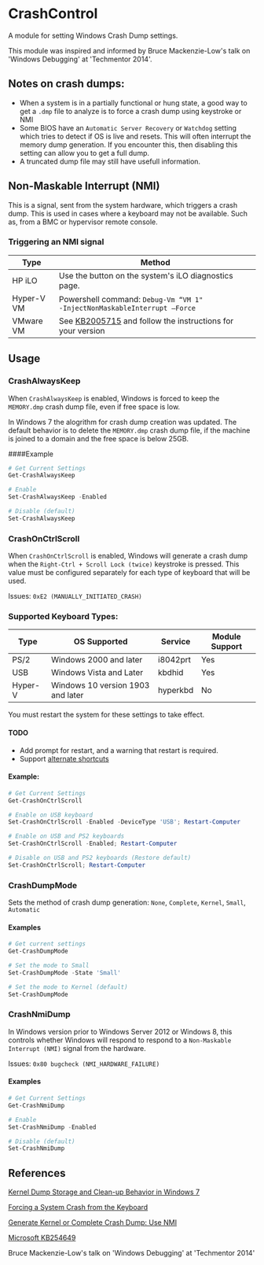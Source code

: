 # CrashControl

A module for setting Windows Crash Dump settings.

This module was inspired and informed by Bruce Mackenzie-Low's talk on 'Windows Debugging' at 'Techmentor 2014'. 

## Notes on crash dumps:
- When a system is in a partially functional or hung state, a good way to get a `.dmp` file to analyze is to force a crash dump using keystroke or NMI
- Some BIOS have an `Automatic Server Recovery` or `Watchdog` setting which tries to detect if OS is live and resets. This will often interrupt the memory dump generation. If you encounter this, then disabling this setting can allow you to get a full dump.
- A truncated dump file may still have usefull information. 

## Non-Maskable Interrupt (NMI)
This is a signal, sent from the system hardware, which triggers a crash dump. This is used in cases where a keyboard may not be available. Such as, from a BMC or hypervisor remote console.

### Triggering an NMI signal

Type | Method
---- | ------
HP iLO | Use the button on the system's iLO diagnostics page. 
Hyper-V VM | Powershell command: `Debug‐Vm “VM 1" ‐InjectNonMaskableInterrupt –Force`
VMware VM | See [KB2005715](http://kb.vmware.com/selfservice/search.do?cmd=displayKC&docType=kc&docTypeID=DT_KB_1_1&externalId=2005715) and follow the instructions for your version


## Usage

### CrashAlwaysKeep

When `CrashAlwaysKeep` is enabled, Windows is forced to keep the `MEMORY.dmp` crash dump file, even if free space is low.

In Windows 7 the alogrithm for crash dump creation was updated. The default behavior is to delete the `MEMORY.dmp` crash dump file, if the machine is joined to a domain and the free space is below 25GB.

####Example
```powershell
# Get Current Settings
Get-CrashAlwaysKeep

# Enable
Set-CrashAlwaysKeep -Enabled

# Disable (default)
Set-CrashAlwaysKeep
```

### CrashOnCtrlScroll 

When `CrashOnCtrlScroll` is enabled, Windows will generate a crash dump when the `Right‐Ctrl + Scroll Lock (twice)` keystroke is pressed. This value must be configured separately for each type of keyboard that will be used.

Issues: `0xE2 (MANUALLY_INITIATED_CRASH)`

### Supported Keyboard Types:

Type | OS Supported | Service | Module Support
---- | ------------ | ------- | --------------
PS/2 | Windows 2000 and later | i8042prt | Yes
USB | Windows Vista and Later | kbdhid | Yes
Hyper-V | Windows 10 version 1903 and later | hyperkbd | No

You must restart the system for these settings to take effect.

#### TODO
- Add prompt for restart, and a warning that restart is required.
- Support [alternate shortcuts](https://docs.microsoft.com/en-us/windows-hardware/drivers/debugger/forcing-a-system-crash-from-the-keyboard?redirectedfrom=MSDN#defining-alternate-keyboard-shortcuts-to-force-a-system-crash-from-the-keyboard)

#### Example:
```powershell
# Get Current Settings
Get-CrashOnCtrlScroll

# Enable on USB keyboard
Set-CrashOnCtrlScroll -Enabled -DeviceType 'USB'; Restart-Computer

# Enable on USB and PS2 keyboards
Set-CrashOnCtrlScroll -Enabled; Restart-Computer

# Disable on USB and PS2 keyboards (Restore default)
Set-CrashOnCtrlScroll; Restart-Computer
```

### CrashDumpMode  

Sets the method of crash dump generation: `None`, `Complete`, `Kernel`, `Small`, `Automatic`

#### Examples
```powershell
# Get current settings
Get-CrashDumpMode

# Set the mode to Small
Set-CrashDumpMode -State 'Small'

# Set the mode to Kernel (default)
Set-CrashDumpMode
```

### CrashNmiDump 

In Windows version prior to Windows Server 2012 or Windows 8, this controls whether Windows will respond to respond to a `Non-Maskable Interrupt (NMI)` signal from the hardware. 

Issues: `0x80 bugcheck (NMI_HARDWARE_FAILURE)`

#### Examples
```powershell
# Get Current Settings
Get-CrashNmiDump

# Enable
Set-CrashNmiDump -Enabled

# Disable (default)
Set-CrashNmiDump
```

## References
[Kernel Dump Storage and Clean-up Behavior in Windows 7](https://web.archive.org/web/20100822214802/http://blogs.msdn.com/b/wer/archive/2009/02/09/kernel-dump-storage-and-clean-up-behavior-in-windows-7.aspx)

[Forcing a System Crash from the Keyboard](http://msdn.microsoft.com/en-us/library/windows/hardware/ff545499(v=vs.85).aspx)

[Generate Kernel or Complete Crash Dump: Use NMI](https://docs.microsoft.com/en-US/windows/client-management/generate-kernel-or-complete-crash-dump#use-nmi)

[Microsoft KB254649](http://support.microsoft.com/kb/254649)

Bruce Mackenzie-Low's talk on 'Windows Debugging' at 'Techmentor 2014'


